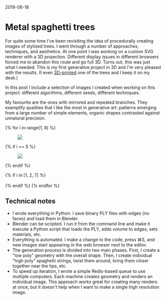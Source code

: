 2019-06-18

Metal spaghetti trees
=====================

For quite some time I've been revisiting the idea of procedurally
creating images of stylized trees.  I went through a number of
approaches, techniques, and aesthetics.  At one point I was working
on a custom SVG renderer with a 3D projection.  Different display
issues in different browsers forced me to abandon this route and go
full 3D.  Turns out, this was just what I needed.  This is my first
generative project in 3D and I'm very pleased with the results. (I even
[3D-printed](https://www.instagram.com/p/BwrbYAnlCcz/) one of the trees
and I keep it on my desk.)

In this post I include a selection of images I created when working
on this project: different algorithms, different seeds, different
techniques.

My favourite are the ones with mirrored and repeated branches.  They
exemplify qualities that I like the most in generative art: patterns
emerging from a large number of simple elements, organic shapes
contrasted against unnatural precision.

{% for i in range(1, 8) %}
<figure class="full-width">
    <img data='{"max_width": 3240, "max_height": 1920}' src="triptychs/{{ i }}.png"/>
</figure>

{% if i == 5 %}
<figure class="full-width">
    <img data='{"max_width": 3240, "max_height": 2778}' src="big.png"/>
</figure>
{% endif %}

{% if i in [1, 2, 7] %}
<br/>
<br/>
{% endif %}
{% endfor %}


Technical notes
---------------

- I wrote everything in Python. I save binary PLY files with edges
  (no faces) and load them in Blender.
- Blender can be scripted. I run it from the command line and make it
  execute a Python script that loads the PLY, adds volume to edges, sets
  materials, etc.
- Everything is automated. I make a change to the code, press ⌘S,
  and new images start appearing in the web browser next to the editor.
- The generation process is divided into two main phases.  First, I create
  a "low poly" geometry with the overall shape.  Then, I create individual
  "high poly" spaghetti strings, twist them around, bring them closer
  together near the tips, etc.
- To speed up iteration, I wrote a simple Redis-based queue to use
  multiple computers.  Each machine creates geometry and renders an
  individual image.  This approach works great for creating many renders
  at once, but it doesn't help when I want to make a single high resolution
  image.
